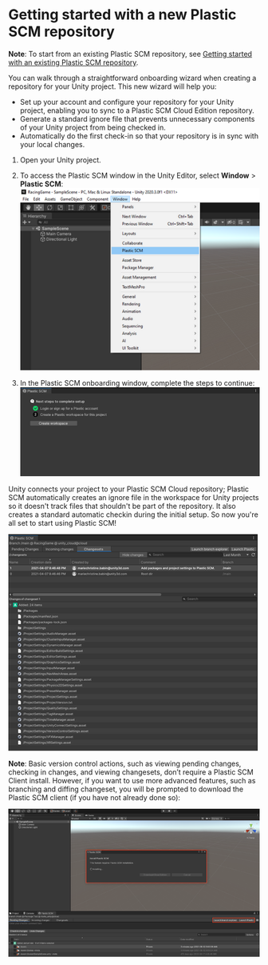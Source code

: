# Getting started with a new Plastic SCM repository

**Note**: To start from an existing Plastic SCM repository,
see [Getting started with an existing Plastic SCM repository](ExistingPlasticRepo.md).

You can walk through a straightforward onboarding wizard when creating a repository for your Unity project. This new
wizard will help you:

* Set up your account and configure your repository for your Unity project, enabling you to sync to a Plastic SCM Cloud
  Edition repository.
* Generate a standard ignore file that prevents unnecessary components of your Unity project from being checked in.
* Automatically do the first check-in so that your repository is in sync with your local changes.

1. Open your Unity project.
2. To access the Plastic SCM window in the Unity Editor, select **Window** &gt; **Plastic SCM**:
   ![Plastic SCM window](images/AccessingPlastic.png)

3. In the Plastic SCM onboarding window, complete the steps to continue:
   ![Onboarding](images/Onboarding.png)

Unity connects your project to your Plastic SCM Cloud repository; Plastic SCM automatically creates an ignore file in
the workspace for Unity projects so it doesn't track files that shouldn't be part of the repository. It also creates a
standard automatic checkin during the initial setup. So now you're all set to start using Plastic SCM!

![Automatic setup](images/AutomaticSetup.png)

**Note**: Basic version control actions, such as viewing pending changes, checking in changes, and viewing changesets,
don’t require a Plastic SCM Client install. However, if you want to use more advanced features, such as branching and
diffing changeset, you will be prompted to download the Plastic SCM client (if you have not already done so):

![Advanced features](images/AdvancedFeatures.png)